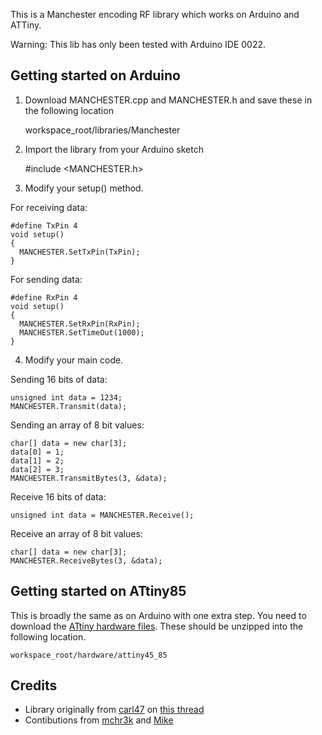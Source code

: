This is a Manchester encoding RF library which works on Arduino and ATTiny.

Warning: This lib has only been tested with Arduino IDE 0022.

Getting started on Arduino
------

1) Download MANCHESTER.cpp and MANCHESTER.h and save these in the following location

    workspace_root/libraries/Manchester
    
2) Import the library from your Arduino sketch

    #include <MANCHESTER.h>
    
3) Modify your setup() method.

For receiving data:

    #define TxPin 4
    void setup()
    {
      MANCHESTER.SetTxPin(TxPin);
    }

For sending data:

    #define RxPin 4
    void setup() 
    {  
      MANCHESTER.SetRxPin(RxPin);
      MANCHESTER.SetTimeOut(1000);
    }

4) Modify your main code.

Sending 16 bits of data:

    unsigned int data = 1234;
    MANCHESTER.Transmit(data);
    
Sending an array of 8 bit values:

    char[] data = new char[3];
    data[0] = 1;
    data[1] = 2;
    data[2] = 3;
    MANCHESTER.TransmitBytes(3, &data);
    
Receive 16 bits of data:

    unsigned int data = MANCHESTER.Receive();
    
Receive an array of 8 bit values:

    char[] data = new char[3];
    MANCHESTER.ReceiveBytes(3, &data);
    
Getting started on ATtiny85
------

This is broadly the same as on Arduino with one extra step. You need to download the [ATtiny hardware files](https://github.com/downloads/mchr3k/arduino-libs-manchester/attiny45_85.zip). These should be unzipped into the following location.

    workspace_root/hardware/attiny45_85

Credits
------

* Library originally from [carl47](http://arduino.cc/forum/index.php?action=profile;u=14566) on [this thread](http://arduino.cc/forum/index.php/topic,63755.0.html)
* Contibutions from [mchr3k](http://mchr3k-arduino.blogspot.com/) and [Mike](https://github.com/MichaelBell/Arduino-sketches)

